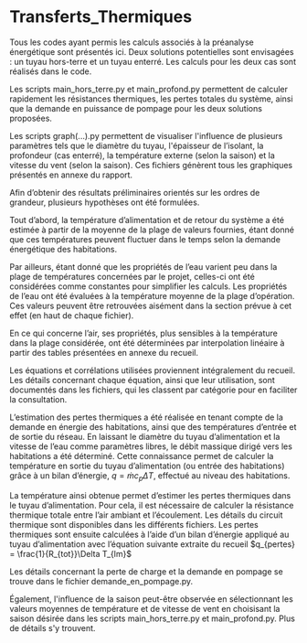 # Transferts_Thermiques
Tous les codes ayant permis les calculs associés à la préanalyse énergétique sont présentés ici. Deux solutions potentielles sont envisagées : un tuyau hors-terre et un tuyau enterré. Les calculs pour les deux cas sont réalisés dans le code.

Les scripts main_hors_terre.py et main_profond.py permettent de calculer rapidement les résistances thermiques, les pertes totales du système, ainsi que la demande en puissance de pompage pour les deux solutions proposées.

Les scripts graph(...).py permettent de visualiser l'influence de plusieurs paramètres tels que le diamètre du tuyau, l'épaisseur de l’isolant, la profondeur (cas enterré), la température externe (selon la saison) et la vitesse du vent (selon la saison). Ces fichiers génèrent tous les graphiques présentés en annexe du rapport.

Afin d’obtenir des résultats préliminaires orientés sur les ordres de grandeur, plusieurs hypothèses ont été formulées.

Tout d’abord, la température d’alimentation et de retour du système a été estimée à partir de la moyenne de la plage de valeurs fournies, étant donné que ces températures peuvent fluctuer dans le temps selon la demande énergétique des habitations.

Par ailleurs, étant donné que les propriétés de l’eau varient peu dans la plage de températures concernées par le projet, celles-ci ont été considérées comme constantes pour simplifier les calculs. Les propriétés de l’eau ont été évaluées à la température moyenne de la plage d’opération. Ces valeurs peuvent être retrouvées aisément dans la section prévue à cet effet (en haut de chaque fichier).

En ce qui concerne l’air, ses propriétés, plus sensibles à la température dans la plage considérée, ont été déterminées par interpolation linéaire à partir des tables présentées en annexe du recueil.

Les équations et corrélations utilisées proviennent intégralement du recueil. Les détails concernant chaque équation, ainsi que leur utilisation, sont documentés dans les fichiers, qui les classent par catégorie pour en faciliter la consultation.

L’estimation des pertes thermiques a été réalisée en tenant compte de la demande en énergie des habitations, ainsi que des températures d’entrée et de sortie du réseau. En laissant le diamètre du tuyau d’alimentation et la vitesse de l’eau comme paramètres libres, le débit massique dirigé vers les habitations a été déterminé. Cette connaissance permet de calculer la température en sortie du tuyau d’alimentation (ou entrée des habitations) grâce à un bilan d’énergie, $q = \dot{m}c_p\Delta T$, effectué au niveau des habitations.

La température ainsi obtenue permet d’estimer les pertes thermiques dans le tuyau d’alimentation. Pour cela, il est nécessaire de calculer la résistance thermique totale entre l’air ambiant et l’écoulement. Les détails du circuit thermique sont disponibles dans les différents fichiers. Les pertes thermiques sont ensuite calculées à l’aide d’un bilan d’énergie appliqué au tuyau d’alimentation avec l’équation suivante extraite du recueil $q_{pertes} = \frac{1}{R_{tot}}\Delta T_{lm}$


Les détails concernant la perte de charge et la demande en pompage se trouve dans le fichier demande_en_pompage.py.


Également, l'influence de la saison peut-être observée en sélectionnant les valeurs moyennes de température et de vitesse de vent en choisisant la saison désirée dans les scripts main_hors_terre.py et main_profond.py. Plus de détails s'y trouvent.


